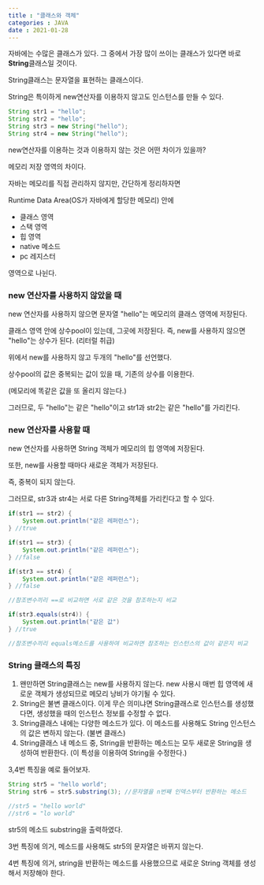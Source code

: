 ```yaml
---
title : "클래스와 객체"
categories : JAVA
date : 2021-01-28
---
```


자바에는 수많은 클래스가 있다. 그 중에서 가장 많이 쓰이는 클래스가 있다면 바로 **String**클래스일 것이다.

String클래스는 문자열을 표현하는 클래스이다.

String은 특이하게 new연산자를 이용하지 않고도 인스턴스를 만들 수 있다.

```java
String str1 = "hello";
String str2 = "hello";
String str3 = new String("hello");
String str4 = new String("hello");
```

new연산자를 이용하는 것과 이용하지 않는 것은 어떤 차이가 있을까?

메모리 저장 영역의 차이다.

자바는 메모리를 직접 관리하지 않지만, 간단하게 정리하자면

Runtime Data Area(OS가 자바에게 할당한 메모리) 안에

* 클래스 영역
* 스택 영역
* 힙 영역
* native 메소드
* pc 레지스터

영역으로 나뉜다.

### new 연산자를 사용하지 않았을 때

new 연산자를 사용하지 않으면 문자열 "hello"는 메모리의 클래스 영역에 저장된다.

클래스 영역 안에 상수pool이 있는데, 그곳에 저장된다. 즉, new를 사용하지 않으면 "hello"는 상수가 된다. (리터럴 취급)

위에서 new를 사용하지 않고 두개의 "hello"를 선언했다. 

상수pool의 값은 중복되는 값이 있을 때, 기존의 상수를 이용한다.

(메모리에 똑같은 값을 또 올리지 않는다.)

그러므로, 두 "hello"는 같은 "hello"이고 str1과 str2는 같은 "hello"를 가리킨다.

### new 연산자를 사용할 때

new 연산자를 사용하면 String 객체가 메모리의 힙 영역에 저장된다. 

또한, new를 사용할 때마다 새로운 객체가 저장된다. 

즉, 중복이 되지 않는다.

그러므로, str3과 str4는 서로 다른 String객체를 가리킨다고 할 수 있다.



```java
if(str1 == str2) {
    System.out.println("같은 레퍼런스");
} //true

if(str1 == str3) {
    System.out.println("같은 레퍼런스");
} //false

if(str3 == str4) {
    System.out.println("같은 레퍼런스");
} //false

//참조변수끼리 ==로 비교하면 서로 같은 것을 참조하는지 비교

if(str3.equals(str4)) {
    System.out.println("같은 값")
} //true

//참조변수끼리 equals메소드를 사용하여 비교하면 참조하는 인스턴스의 값이 같은지 비교
```

 

### String 클래스의 특징

1. 왠만하면 String클래스는 new를 사용하지 않는다. new 사용시 매번 힙 영역에 새로운 객체가 생성되므로 메모리 낭비가 야기될 수 있다.
2. String은 불변 클래스이다. 이게 무슨 의미냐면 String클래스로 인스턴스를 생성했다면, 생성했을 때의 인스턴스 정보를 수정할 수 없다.
3. String클래스 내에는 다양한 메소드가 있다. 이 메소드를 사용해도 String 인스턴스의 값은 변하지 않는다. (불변 클래스)
4. String클래스 내 메소드 중, String을 반환하는 메소드는 모두 새로운 String을 생성하여 반환한다. (이 특성을 이용하여 String을 수정한다.)



3,4번 특징을 예로 들어보자.

```java
String str5 = "hello world";
String str6 = str5.substring(3); //문자열을 n번째 인덱스부터 반환하는 메소드

//str5 = "hello world"
//str6 = "lo world"
```

str5의 메소드 substring을 출력하였다.

3번 특징에 의거, 메소드를 사용해도 str5의 문자열은 바뀌지 않는다.

4번 특징에 의거, string을 반환하는 메소드를 사용했으므로 새로운 String 객체를 생성해서 저장해야 한다.

 

